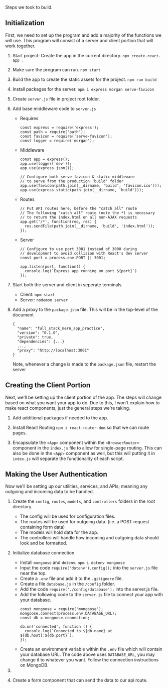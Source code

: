 Steps we took to build.

## Initialization
First, we need to set up the program and add a majority of the functions we will use. This program will consist of a server and client portion that will work together.


1. Start project: Create the app in the current directory. ```npx create-react-app .```

2. Make sure the program can run. ```npm start```

3. Build the app to create the static assets for the project. ```npm run build```

4. Install packages for the server. ```npm i express morgan serve-favicon```

5. Create ```server.js``` file in project root folder.

6. Add base middleware code to ```server.js```
    - Requires
      ```
      const express = require('express');
      const path = require('path');
      const favicon = require('serve-favicon');
      const logger = require('morgan');
      ```
      
    - Middleware
      ```
      const app = express();
      app.use(logger('dev'));
      app.use(express.json());

      // Configure both serve-favicon & static middleware
      // to serve from the production 'build' folder
      app.use(favicon(path.join(__dirname, 'build', 'favicon.ico')));
      app.use(express.static(path.join(__dirname, 'build')));
      ```

    - Routes
      ```
      // Put API routes here, before the "catch all" route
      // The following "catch all" route (note the *) is necessary
      // to return the index.html on all non-AJAX requests
      app.get('/*', function(req, res) {
        res.sendFile(path.join(__dirname, 'build', 'index.html'));
      });
      ```
    - Server
      ```
      // Configure to use port 3001 instead of 3000 during
      // development to avoid collision with React's dev server
      const port = process.env.PORT || 3001;

      app.listen(port, function() {
        console.log(`Express app running on port ${port}`)
      });
      ```
      
7. Start both the server and client in seperate terminals.
    - Client: ```npm start```
    - Server: ```nodemon server```

8. Add a proxy to the ```package.json``` file. 
   This will be in the top-level of the document
    ```
    {
      "name": "full_stack_mern_app_practice",
      "version": "0.1.0",
      "private": true,
      "dependencies": {...}
      ...,
      "proxy": "http://localhost:3001"
    }
    ```
    Note, whenever a change is made to the ```package.json``` file, restart the server

## Creating the Client Portion
Next, we'll be setting up the client portion of the app. The steps will change based on what you want your app to do. Due to this, I won't explain how to make react components, just the general steps we're taking.

1. Add additional packages if needed to the app.

2. Install React Routing ```npm i react-router-dom``` so that we can route pages.

3. Encapsulate the ```<App>``` component within the  ```<BrowserRouter>``` component in the ```index.js``` file to allow for single-page routing. This can also be done in the ```<App>``` component as well, but this will putting it in ```index.js``` will separate the functionality of each script.


## Making the User Authentication
Now we'll be setting up our utilities, services, and APIs; meaning any outgoing and incoming data to be handled. 

1. Create the ```config```, ```routes```, ```models```, and ```controllers``` folders in the root directory.
    - The config will be used for configuration files.
    - The routes will be used for outgoing data. (i.e. a POST request containing form data)
    - The models will hold data for the app. 
    - The controllers will handle how incoming and outgoing data should look and be formatted.

2. Initialize database connection.
   - Install ```mongoose``` and ```dotenv```. ```npm i dotenv mongoose```
   - Input the code ```require('dotenv').config();``` into the ```server.js``` file near the top.
   - Create a ```.env``` file and add it to the ```.gitignore``` file.
   - Create a file ```database.js``` in the ```/config``` folder.
   - Add the code ```require('./config/database');``` into the server.js file.
   - Add the following code to the ```server.js``` file to connect your app with your database.
      ```
      const mongoose = require('mongoose');
      mongoose.connect(process.env.DATABASE_URL);
      const db = mongoose.connection;
      
      db.on('connected', function () {
        console.log(`Connected to ${db.name} at ${db.host}:${db.port}`);
      });
      ```
   - Create an environment variable within the ```.env``` file which will contain your database URL. The code above uses ```DATABASE_URL```, you may change it to whatever you want. Follow the connection instructions on MongoDB. 

3. 

4. Create a form component that can send the data to our api route.


